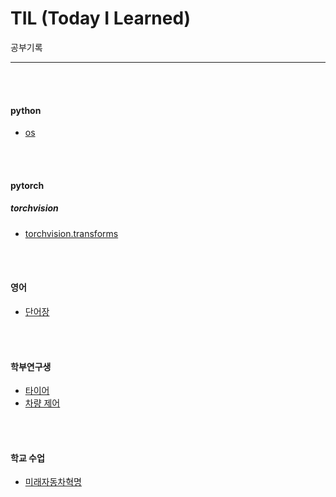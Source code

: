 # TIL (Today I Learned)

공부기록
****

<br>
<br>

#### python
- [os](./code/os.md)

<br>
<br>

#### pytorch


##### torchvision
- [torchvision.transforms](./code/torchvision_transforms.md)


<br>
<br>


#### 영어
- [단어장](./english/voca.md)


<br>
<br>

#### 학부연구생

- [타이어](./research/research1.md)
- [차량 제어](./research/)




<br>
<br>

#### 학교 수업
- [미래자동차혁명](./school/미래자동차혁명.md)
